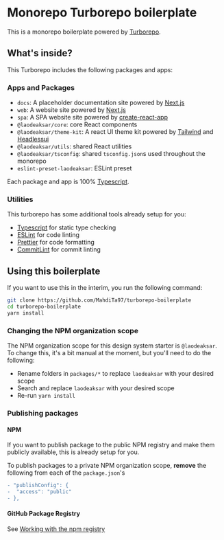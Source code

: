 # Monorepo Turborepo boilerplate

This is a monorepo boilerplate powered by [Turborepo](https://turborepo.org/).

## What's inside?

This Turborepo includes the following packages and apps:

### Apps and Packages

- `docs`: A placeholder documentation site powered by [Next.js](https://nextjs.org)
- `web`: A website site powered by [Next.js](https://nextjs.org)
- `spa`: A SPA website site powered by [create-react-app](https://create-react-app.dev/)
- `@laodeaksar/core`: core React components
- `@laodeaksar/theme-kit`: A react UI theme kit powered by [Tailwind](https://tailwindcss.com/) and [Headlessui](https://headlessui.dev)
- `@laodeaksar/utils`: shared React utilities
- `@laodeaksar/tsconfig`: shared `tsconfig.json`s used throughout the monorepo
- `eslint-preset-laodeaksar`: ESLint preset

Each package and app is 100% [Typescript](https://www.typescriptlang.org/).

### Utilities

This turborepo has some additional tools already setup for you:

- [Typescript](https://www.typescriptlang.org/) for static type checking
- [ESLint](https://eslint.org/) for code linting
- [Prettier](https://prettier.io) for code formatting
- [CommitLint](https://commitlint.js.org/#/) for commit linting

## Using this boilerplate

If you want to use this in the interim, you run the following command:

```sh
git clone https://github.com/MahdiTa97/turborepo-boilerplate
cd turborepo-boilerplate
yarn install
```

### Changing the NPM organization scope

The NPM organization scope for this design system starter is `@laodeaksar`. To change this, it's a bit manual at the moment, but you'll need to do the following:

- Rename folders in `packages/*` to replace `laodeaksar` with your desired scope
- Search and replace `laodeaksar` with your desired scope
- Re-run `yarn install`

### Publishing packages

#### NPM

If you want to publish package to the public NPM registry and make them publicly available, this is already setup for you.

To publish packages to a private NPM organization scope, **remove** the following from each of the `package.json`'s

```diff
- "publishConfig": {
-  "access": "public"
- },
```

#### GitHub Package Registry

See [Working with the npm registry](https://docs.github.com/en/packages/working-with-a-github-packages-registry/working-with-the-npm-registry#publishing-a-package-using-publishconfig-in-the-packagejson-file)
